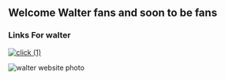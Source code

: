 ## Welcome Walter fans and soon to be fans


### Links For walter


[![click (1)](https://user-images.githubusercontent.com/75923384/133860963-0c0ef2ca-3d07-431c-bf2c-103a46342dea.png)
](https://twitter.com/PupperNelson?ref_src=twsrc%5Egoogle%7Ctwcamp%5Eserp%7Ctwgr%5Eauthor) 

![walter website photo](https://user-images.githubusercontent.com/75923384/133860215-1c159b67-983e-43d6-ae82-c83f30885004.jpg)

